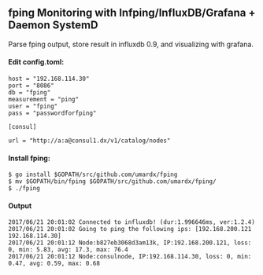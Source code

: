 ## fping Monitoring with Infping/InfluxDB/Grafana + Daemon SystemD
Parse fping output, store result in influxdb 0.9, and visualizing with grafana.

#### Edit config.toml:

```
host = "192.168.114.30"
port = "8086"
db = "fping"
measurement = "ping"
user = "fping"
pass = "passwordforfping"

[consul]

url = "http://a:a@consul1.dx/v1/catalog/nodes"

```
#### Install fping:
```
$ go install $GOPATH/src/github.com/umardx/fping
$ mv $GOPATH/bin/fping $GOPATH/src/github.com/umardx/fping/
$ ./fping

```

#### Output
```
2017/06/21 20:01:02 Connected to influxdb! (dur:1.996646ms, ver:1.2.4)
2017/06/21 20:01:02 Going to ping the following ips: [192.168.200.121 192.168.114.30]
2017/06/21 20:01:12 Node:b827eb3068d3am13k, IP:192.168.200.121, loss: 0, min: 5.83, avg: 17.3, max: 76.4
2017/06/21 20:01:12 Node:consulnode, IP:192.168.114.30, loss: 0, min: 0.47, avg: 0.59, max: 0.68
```
